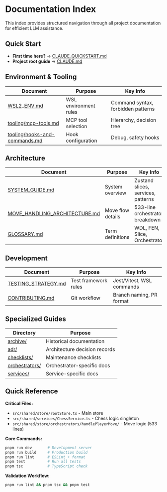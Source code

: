 # Documentation Index

<!-- nav: root | tags: [navigation, docs] | updated: 2025-08-12 -->

This index provides structured navigation through all project documentation for efficient LLM assistance.

## Quick Start

- **First time here?** → [CLAUDE_QUICKSTART.md](../CLAUDE_QUICKSTART.md)
- **Project root guide** → [CLAUDE.md](../CLAUDE.md)

## Environment & Tooling

| Document                                                         | Purpose               | Key Info                           |
| ---------------------------------------------------------------- | --------------------- | ---------------------------------- |
| [WSL2_ENV.md](./WSL2_ENV.md)                                     | WSL environment rules | Command syntax, forbidden patterns |
| [tooling/mcp-tools.md](./tooling/mcp-tools.md)                   | MCP tool selection    | Hierarchy, decision tree           |
| [tooling/hooks-and-commands.md](./tooling/hooks-and-commands.md) | Hook configuration    | Debug, safety hooks                |

## Architecture

| Document                                                         | Purpose           | Key Info                           |
| ---------------------------------------------------------------- | ----------------- | ---------------------------------- |
| [SYSTEM_GUIDE.md](./SYSTEM_GUIDE.md)                             | System overview   | Zustand slices, services, patterns |
| [MOVE_HANDLING_ARCHITECTURE.md](./MOVE_HANDLING_ARCHITECTURE.md) | Move flow details | 533-line orchestrator breakdown    |
| [GLOSSARY.md](./GLOSSARY.md)                                     | Term definitions  | WDL, FEN, Slice, Orchestrator      |

## Development

| Document                                     | Purpose              | Key Info                  |
| -------------------------------------------- | -------------------- | ------------------------- |
| [TESTING_STRATEGY.md](./TESTING_STRATEGY.md) | Test framework rules | Jest/Vitest, WSL commands |
| [CONTRIBUTING.md](./CONTRIBUTING.md)         | Git workflow         | Branch naming, PR format  |

## Specialized Guides

| Directory                          | Purpose                       |
| ---------------------------------- | ----------------------------- |
| [archive/](./archive/)             | Historical documentation      |
| [adr/](./adr/)                     | Architecture decision records |
| [checklists/](./checklists/)       | Maintenance checklists        |
| [orchestrators/](./orchestrators/) | Orchestrator-specific docs    |
| [services/](./services/)           | Service-specific docs         |

## Quick Reference

**Critical Files:**

- `src/shared/store/rootStore.ts` - Main store
- `src/shared/services/ChessService.ts` - Chess logic singleton
- `src/shared/store/orchestrators/handlePlayerMove/` - Move logic (533 lines)

**Core Commands:**

```bash
pnpm run dev       # Development server
pnpm run build     # Production build
pnpm run lint      # ESLint + format
pnpm test          # Run all tests
pnpm tsc           # TypeScript check
```

**Validation Workflow:**

```bash
pnpm run lint && pnpm tsc && pnpm test
```
